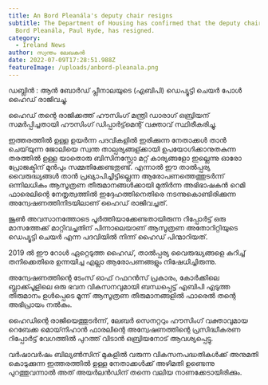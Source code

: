 ```yaml
---
title: An Bord Pleanála's deputy chair resigns
subtitle: The Department of Housing has confirmed that the deputy chair of An
  Bord Pleanála, Paul Hyde, has resigned.
category:
  - Ireland News
author: സ്വന്തം ലേഖകൻ
date: 2022-07-09T17:28:51.988Z
featureImage: /uploads/anbord-pleanala.png
---
```

ഡബ്ലിൻ :  ആൻ ബോർഡ് പ്ലീനാലയുടെ (എബിപി) ഡെപ്യൂട്ടി ചെയർ പോൾ ഹൈഡ് രാജിവച്ചു.

ഹൈഡ് തന്റെ രാജിക്കത്ത്  ഹൗസിംഗ് മന്ത്രി ഡാരാഗ് ഒബ്രിയന് സമർപ്പിച്ചതായി ഹൗസിംഗ് ഡിപ്പാർട്ട്‌മെന്റ് വക്താവ് സ്ഥിരീകരിച്ചു.

ഇത്തരത്തിൽ ഉള്ള ഉയർന്ന പദവികളിൽ ഇരിക്കുന്ന നേതാക്കൾ  താൻ ചെയ്‌യുന്ന ജോലിയെ സ്വന്ത താല്പര്യങ്ങള്ക്കായി ഉപയോഗിക്കാനുതകുന്ന തരത്തിൽ ഉള്ള യാതൊരു ബിസിനസ്സോ മറ്റ് കാര്യങ്ങളോ ഇല്ലെന്നു ഓരോ പ്രോജക്ടിന് മുൻപും സമ്മതിക്കേണ്ടതുണ്ട്. എന്നാൽ ഈ   താൽപ്പര്യ വൈരുദ്ധ്യങ്ങൾ താൻ പ്രഖ്യാപിച്ചിട്ടില്ലെന്ന ആരോപണത്തെത്തുടർന്ന് ഒന്നിലധികം ആസൂത്രണ തീരുമാനങ്ങൾക്കായി മുതിർന്ന അഭിഭാഷകൻ റെമി ഫാരെലിന്റെ നേതൃത്വത്തിൽ ഇദ്ദേഹത്തിനെതിരെ   നടന്നുകൊണ്ടിരിക്കുന്ന അന്വേഷണത്തിനിടയിലാണ് ഹൈഡ് രാജിവച്ചത്.

ജൂൺ അവസാനത്തോടെ പൂർത്തിയാക്കേണ്ടതായിരുന്ന റിപ്പോർട്ട്  ഒരു മാസത്തേക്ക് മാറ്റിവച്ചതിന് പിന്നാലെയാണ്  ആസൂത്രണ അതോറിറ്റിയുടെ ഡെപ്യൂട്ടി ചെയർ എന്ന പദവിയിൽ നിന്ന് ഹൈഡ് പിന്മാറിയത്.

2019 ൽ ഈ റോൾ ഏറ്റെടുത്ത ഹൈഡ്, താൽപ്പര്യ വൈരുദ്ധ്യങ്ങളെ കുറിച്ച് തനിക്കെതിരെ ഉന്നയിച്ച എല്ലാ ആരോപണങ്ങളും നിഷേധിച്ചിരുന്നു.

അന്വേഷണത്തിന്റെ ടേംസ് ഓഫ് റഫറൻസ് പ്രകാരം,   കോർക്കിലെ ബ്ലാക്ക്പൂളിലെ ഒരു ഭവന വികസനവുമായി ബന്ധപ്പെട്ട് എബിപി എടുത്ത തീരുമാനം ഉൾപ്പെടെ മൂന്ന് ആസൂത്രണ തീരുമാനങ്ങളിൽ ഫാരെൽ തന്റെ അഭിപ്രായം നൽകും.

ഹൈഡിന്റെ രാജിയെത്തുടർന്ന്, ലേബർ സെനറ്ററും ഹൗസിംഗ് വക്താവുമായ റെബേക്ക മൊയ്‌നിഹാൻ ഫാരലിന്റെ അന്വേഷണത്തിന്റെ പ്രസിദ്ധീകരണ റിപ്പോർട്ട്  വേഗത്തിൽ പുറത്ത് വിടാൻ ഒബ്രിയനോട് ആവശ്യപ്പെട്ടു.

വർഷാവർഷം  ബില്യൺസിന് മുകളിൽ വരുന്ന വികസനപദ്ധതികൾക്ക് അനുമതി കൊടുക്കുന്ന ഇത്തരത്തിൽ ഉള്ള നേതാക്കൾക്ക് അഴിമതി ഉണ്ടെന്നു പുറത്തുവന്നാൽ അത് അയർലൻഡിന് തന്നെ വലിയ നാണക്കേടായിരിക്കും.